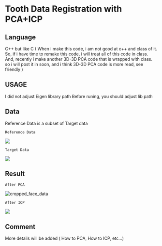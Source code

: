 # Tooth Data Registration with PCA+ICP

## Language

C++ but like C 
( When i make this code, i am not good at c++ and class of it.  
  So, if i have time to remake this code, i will treat all of this code in class.  
  And, recently i make another 3D-3D PCA code that is wrapped with class.  
  so i will post it in soon, and i think 3D-3D PCA code is more read, see friendly )  

## USAGE

I did not adjust Eigen library path
Before runing, you should adjust lib path

## Data

Reference Data is a subset of Target data

```
Reference Data
```
<img src="https://user-images.githubusercontent.com/24879626/57119272-c2fd7c80-6da3-11e9-8850-a5f1432ac3a1.PNG">

```
Target Data
```
<img src="https://user-images.githubusercontent.com/24879626/57119274-c2fd7c80-6da3-11e9-9258-8ee781cd34fb.PNG">

## Result

```
After PCA
```
![cropped_face_data](https://user-images.githubusercontent.com/24879626/57119275-c2fd7c80-6da3-11e9-912f-b0b87d545977.PNG)

```
After ICP
```
<img src="https://user-images.githubusercontent.com/24879626/57119271-c2fd7c80-6da3-11e9-82a2-1bb71cb97bb2.PNG">


## Comment

More details will be added ( How to PCA, How to ICP, etc...)
